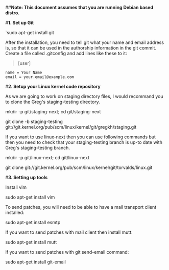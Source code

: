 ##**Note: This document assumes that you are running Debian based distro.**

#**1. Set up Git**

`sudo apt-get install git

After the installation, you need to tell git what your name and email address is, so that it can be used in the authorship information in the git commit. Create a file called .gitconfig and add lines like these to it:

> [user]
  ```
  name = Your Name
  email = your.email@example.com
  ```

#**2. Setup your Linux kernel code repository**

As we are going to work on staging directory files, I would recommand you to clone the
Greg's staging-testing directory.

mkdir -p git/staging-next; cd git/staging-next

git clone -b staging-testing git://git.kernel.org/pub/scm/linux/kernel/git/gregkh/staging.git

If you want to use linux-next then you can use following commands but then you need to check that your staging-testing branch is up-to date with Greg's staging-testing branch.

mkdir -p git/linux-next; cd git/linux-next

git clone git://git.kernel.org/pub/scm/linux/kernel/git/torvalds/linux.git

#**3. Setting up tools**

Install vim

sudo apt-get install vim

To send patches, you will need to be able to have a mail transport client installed:

sudo apt-get install esmtp

If you want to send patches with mail client then install mutt:

sudo apt-get install mutt

If you want to send patches with git send-email command:

sudo apt-get install git-email

 

